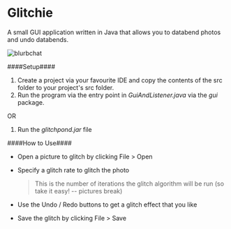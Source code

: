 # Glitchie
A small GUI application written in Java that allows you to databend photos and undo databends.

![blurbchat](https://cloud.githubusercontent.com/assets/6892666/13548037/f228d03c-e2b3-11e5-962c-be4a2074a9bd.gif)

####Setup####
1. Create a project via your favourite IDE and copy the contents of the 
       src folder to your project's src folder.
2. Run the program via the entry point in *GuiAndListener.java* via the *gui* package.

OR

1. Run the *glitchpond.jar* file

####How to Use####
- Open a picture to glitch by clicking File > Open
- Specify a glitch rate to glitch the photo

  > This is the number of iterations the glitch algorithm will be run (so take it easy! -- pictures break)
  
- Use the Undo / Redo buttons to get a glitch effect that you like
- Save the glitch by clicking File > Save


